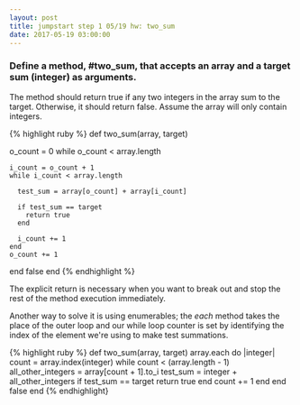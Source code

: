 ```yaml
---
layout: post
title: jumpstart step 1 05/19 hw: two_sum
date: 2017-05-19 03:00:00
---
```

<h3>Define a method, #two_sum, that accepts an array and a target sum (integer) as arguments.</h3>

<p>The method should return true if any two integers in the array sum to the target. Otherwise, it should return false. Assume the array will only contain integers.</p>

{% highlight ruby %}
def two_sum(array, target)
  
  o_count = 0 
  while o_count < array.length 
  
    i_count = o_count + 1
    while i_count < array.length 
    
      test_sum = array[o_count] + array[i_count]
      
      if test_sum == target
        return true
      end
      
      i_count += 1
    end
    o_count += 1
  end
  false
end
{% endhighlight %}


<p>The explicit return is necessary when you want to break out and stop the rest of the method execution immediately.</p>

<p>Another way to solve it is using enumerables; the <i>each</i> method takes the place of the outer loop and our while loop counter is set by identifying the index of the element we're using to make test summations.</p>

{% highlight ruby %}
def two_sum(array, target)
  array.each do |integer|
    count = array.index(integer)
    while count < (array.length - 1)
      all_other_integers = array[count + 1].to_i
      test_sum = integer + all_other_integers
      if test_sum == target
        return true
      end
      count += 1
    end
  end
  false
end
{% endhighlight}